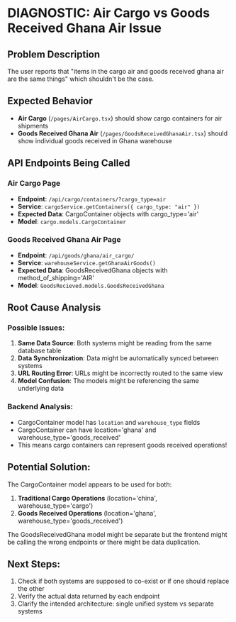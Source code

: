 # DIAGNOSTIC: Air Cargo vs Goods Received Ghana Air Issue

## Problem Description
The user reports that "items in the cargo air and goods received ghana air are the same things" which shouldn't be the case.

## Expected Behavior
- **Air Cargo** (`/pages/AirCargo.tsx`) should show cargo containers for air shipments
- **Goods Received Ghana Air** (`/pages/GoodsReceivedGhanaAir.tsx`) should show individual goods received in Ghana warehouse

## API Endpoints Being Called

### Air Cargo Page
- **Endpoint**: `/api/cargo/containers/?cargo_type=air`
- **Service**: `cargoService.getContainers({ cargo_type: "air" })`
- **Expected Data**: CargoContainer objects with cargo_type='air'
- **Model**: `cargo.models.CargoContainer`

### Goods Received Ghana Air Page  
- **Endpoint**: `/api/goods/ghana/air_cargo/`
- **Service**: `warehouseService.getGhanaAirGoods()`
- **Expected Data**: GoodsReceivedGhana objects with method_of_shipping='AIR'
- **Model**: `GoodsRecieved.models.GoodsReceivedGhana`

## Root Cause Analysis

### Possible Issues:
1. **Same Data Source**: Both systems might be reading from the same database table
2. **Data Synchronization**: Data might be automatically synced between systems
3. **URL Routing Error**: URLs might be incorrectly routed to the same view
4. **Model Confusion**: The models might be referencing the same underlying data

### Backend Analysis:
- CargoContainer model has `location` and `warehouse_type` fields
- CargoContainer can have location='ghana' and warehouse_type='goods_received'
- This means cargo containers can represent goods received operations!

## Potential Solution:
The CargoContainer model appears to be used for both:
1. **Traditional Cargo Operations** (location='china', warehouse_type='cargo')
2. **Goods Received Operations** (location='ghana', warehouse_type='goods_received')

The GoodsReceivedGhana model might be separate but the frontend might be calling the wrong endpoints or there might be data duplication.

## Next Steps:
1. Check if both systems are supposed to co-exist or if one should replace the other
2. Verify the actual data returned by each endpoint
3. Clarify the intended architecture: single unified system vs separate systems